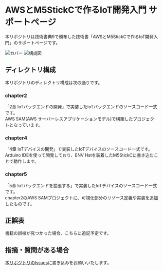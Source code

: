# AWSとM5StickCで作るIoT開発入門 サポートページ

本リポジトリは技術書典9で頒布した技術書「AWSとM5StickCで作るIoT開発入門」のサポートページです。

![カバー](https://user-images.githubusercontent.com/8074640/91668046-2805e580-eb44-11ea-9bb4-42b0e15924aa.png)
![構成図](https://user-images.githubusercontent.com/8074640/91667956-5cc56d00-eb43-11ea-8948-dbb74495ed59.png)

## ディレクトリ構成

本リポジトリのディレクトリ構成は次の通りです。

### chapter2

「2章 IoTバックエンドの開発」で実装したIoTバックエンドのソースコード一式です。  
AWS SAM(AWS サーバーレスアプリケーションモデル)で構築したプロジェクトとなっています。

### chapter4

「4章 IoTデバイスの開発」で実装したIoTデバイスのソースコード一式です。  
Arduino IDEを使って開発しており、ENV Hatを装着したM5StickCに書き込むことで動作します。

### chapter5

「5章 IoTバックエンドを拡張する」で実装したIoTデバイスのソースコード一式です。  
chapter2のAWS SAMプロジェクトに、可視化部分のリソース定義や実装を追加したものです。

## 正誤表

書籍の誤植が見つかった場合、こちらに追記予定です。

## 指摘・質問がある場合

[本リポジトリのIssues](https://github.com/yuuu/iot_dev_starting_book_app/issues)に書き込みをお願いいたします。
